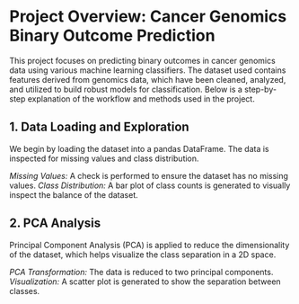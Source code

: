 # Project Overview: Cancer Genomics Binary Outcome Prediction
This project focuses on predicting binary outcomes in cancer genomics data using various machine learning classifiers. The dataset used contains features derived from genomics data, which have been cleaned, analyzed, and utilized to build robust models for classification. Below is a step-by-step explanation of the workflow and methods used in the project.

## 1. Data Loading and Exploration
We begin by loading the dataset into a pandas DataFrame. The data is inspected for missing values and class distribution.

   *Missing Values:* A check is performed to ensure the dataset has no missing values.
   *Class Distribution:* A bar plot of class counts is generated to visually inspect the balance of the dataset.

## 2. PCA Analysis
Principal Component Analysis (PCA) is applied to reduce the dimensionality of the dataset, which helps visualize the class separation in a 2D space.

 *PCA Transformation:* The data is reduced to two principal components.
 *Visualization:* A scatter plot is generated to show the separation between classes.
